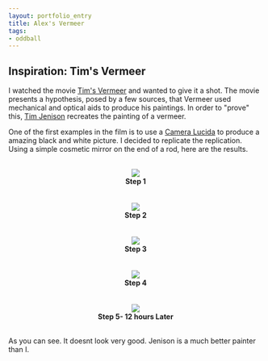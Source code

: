 ```yaml
---
layout: portfolio_entry
title: Alex's Vermeer
tags:
- oddball
---
```


## Inspiration: Tim's Vermeer

I watched the movie [Tim's Vermeer](http://en.wikipedia.org/wiki/Tim%27s_Vermeer) and wanted to give it a shot. The movie presents a hypothesis, posed by a few sources, that Vermeer used mechanical and optical aids to produce his paintings. In order to "prove" this, [Tim Jenison](http://en.wikipedia.org/wiki/NewTek#Tim_Jenison) recreates the painting of a vermeer. 

One of the first examples in the film is to use a [Camera Lucida](http://en.wikipedia.org/wiki/Camera_lucida) to produce a amazing black and white picture. I decided to replicate the replication. Using a simple cosmetic mirror on the end of a rod, here are the results.

<br>
<div style="text-align:center"><img src ="../../img/Picture1.JPG" /> <br> <b>Step 1</b></div>
<br>

<br>
<div style="text-align:center"><img src ="../../img/Picture2.JPG" /> <br> <b>Step 2</b></div>
<br>

<br>
<div style="text-align:center"><img src ="../../img/Picture3.JPG" /> <br> <b>Step 3</b></div>
<br>

<br>
<div style="text-align:center"><img src ="../../img/Picture4.JPG" /> <br> <b>Step 4</b></div>
<br>

<br>
<div style="text-align:center"><img src ="../../img/Picture5.JPG" /> <br> <b>Step 5- 12 hours Later</b></div>
<br>

As you can see. It doesnt look very good. Jenison is a much better painter than I.
